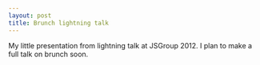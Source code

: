 ```yaml
--- 
layout: post
title: Brunch lightning talk
---
```


My little presentation from lightning talk at JSGroup 2012.
I plan to make a full talk on brunch soon.

<div class="talk-wrap">
  <script src="http://speakerdeck.com/embed/4f3fad3520ec62001f00f2af.js"></script>
</div>
